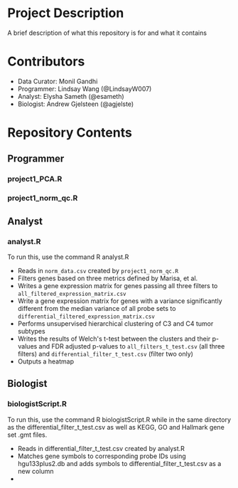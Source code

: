 # Project Description

A brief description of what this repository is for and what it contains

# Contributors
* Data Curator: Monil Gandhi 
* Programmer: Lindsay Wang (@LindsayW007)
* Analyst: Elysha Sameth (@esameth)
* Biologist: Andrew Gjelsteen (@agjelste)

# Repository Contents
## Programmer
### project1_PCA.R
### project1_norm_qc.R

## Analyst
### analyst.R
To run this, use the command R analyst.R

* Reads in `norm_data.csv` created by `project1_norm_qc.R`
* Filters genes based on three metrics defined by Marisa, et al.
* Writes a gene expression matrix for genes passing all three filters to `all_filtered_expression_matrix.csv`
* Write a gene expression matrix for genes with a variance significantly different from the median variance of all probe sets to `differential_filtered_expression_matrix.csv`
* Performs unsupervised hierarchical clustering of C3 and C4 tumor subtypes
* Writes the results of Welch's t-test between the clusters and their p-values and FDR adjusted p-values to `all_filters_t_test.csv` (all three filters) and `differential_filter_t_test.csv` (filter two only)
* Outputs a heatmap 

## Biologist
### biologistScript.R
To run this, use the command R biologistScript.R while in the same directory as the differential_filter_t_test.csv as well as KEGG, GO and Hallmark gene set .gmt files.

* Reads in differential_filter_t_test.csv created by analyst.R
* Matches gene symbols to corresponding probe IDs using hgu133plus2.db and adds symbols to differential_filter_t_test.csv as a new column
* 
